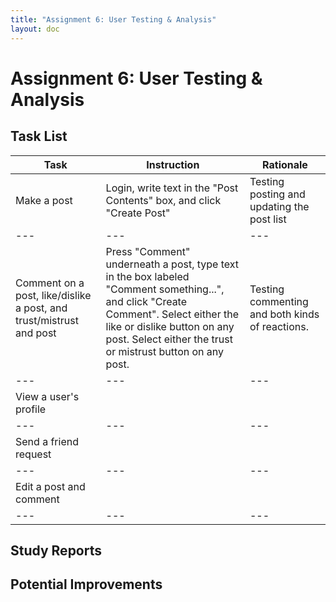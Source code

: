 ```yaml
---
title: "Assignment 6: User Testing & Analysis"
layout: doc
---
```


# Assignment 6: User Testing & Analysis

## Task List

| Task | Instruction | Rationale |
| --- | --- | --- | 
| Make a post | Login, write text in the "Post Contents" box, and click "Create Post" | Testing posting and updating the post list |
| --- | --- | --- | 
| Comment on a post, like/dislike a post, and trust/mistrust and post | Press "Comment" underneath a post, type text in the box labeled "Comment something...", and click "Create Comment". Select either the like or dislike button on any post. Select either the trust or mistrust button on any post. | Testing commenting and both kinds of reactions.
| --- | --- | --- | 
| View a user's profile | 
| --- | --- | --- | 
| Send a friend request | 
| --- | --- | --- | 
| Edit a post and comment | 
| --- | --- | --- | 


## Study Reports

## Potential Improvements